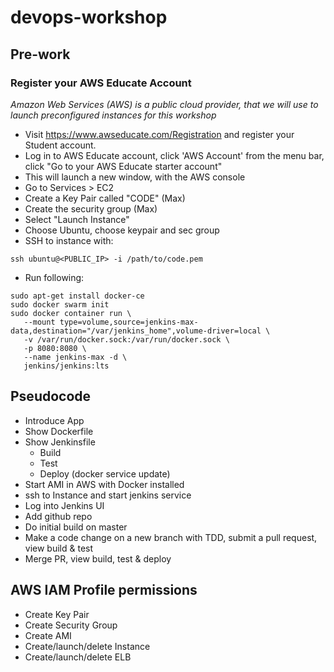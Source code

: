 # devops-workshop
## Pre-work
### Register your AWS Educate Account
*Amazon Web Services (AWS) is a public cloud provider, that we will use to launch preconfigured instances for this workshop*
* Visit https://www.awseducate.com/Registration and register your Student account.
* Log in to AWS Educate account, click 'AWS Account' from the menu bar, click "Go to your AWS Educate starter account"
* This will launch a new window, with the AWS console
* Go to Services > EC2
* Create a Key Pair called "CODE" (Max)
* Create the security group (Max)
* Select "Launch Instance"
* Choose Ubuntu, choose keypair and sec group
* SSH to instance with:
```
ssh ubuntu@<PUBLIC_IP> -i /path/to/code.pem
```
* Run following:
```
sudo apt-get install docker-ce
sudo docker swarm init
sudo docker container run \
   --mount type=volume,source=jenkins-max-data,destination="/var/jenkins_home",volume-driver=local \
   -v /var/run/docker.sock:/var/run/docker.sock \
   -p 8080:8080 \
   --name jenkins-max -d \
   jenkins/jenkins:lts

```

## Pseudocode
* Introduce App
* Show Dockerfile
* Show Jenkinsfile
    * Build
    * Test
    * Deploy (docker service update)
* Start AMI in AWS with Docker installed
* ssh to Instance and start jenkins service
* Log into Jenkins UI
* Add github repo
* Do initial build on master
* Make a code change on a new branch with TDD, submit a pull request, view build & test
* Merge PR, view build, test & deploy

## AWS IAM Profile permissions
* Create Key Pair
* Create Security Group
* Create AMI
* Create/launch/delete Instance
* Create/launch/delete ELB
